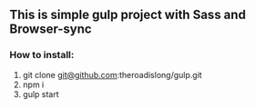 ## This is simple gulp project with Sass and Browser-sync

### How to install:
1. git clone git@github.com:theroadislong/gulp.git
2. npm i
3. gulp start